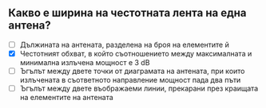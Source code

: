 ## Какво е ширина на честотната лента на една антена?

<!-- Верният отговор е отбелязан с [X] -->

- [ ] Дължината на антената, разделена на броя на елементите й
- [X] Честотният обхват, в който съотношението между максималната и минимална излъчена мощност е 3 dB
- [ ] Ъгълът между двете точки от диаграмата на антената, при които излъчената в съответното направление мощност пада два пъти
- [ ] Ъгълът между двете въображаеми линии, прекарани през краищата на елементите на антената
